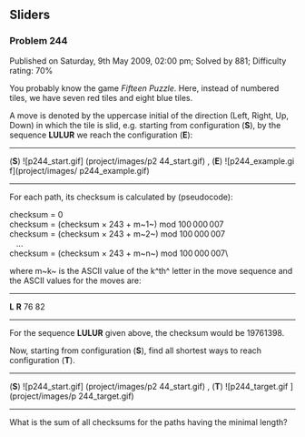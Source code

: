 Sliders
-------

### Problem 244

Published on Saturday, 9th May 2009, 02:00 pm; Solved by 881; Difficulty
rating: 70%

You probably know the game *Fifteen Puzzle*. Here, instead of numbered
tiles, we have seven red tiles and eight blue tiles.

A move is denoted by the uppercase initial of the direction (Left,
Right, Up, Down) in which the tile is slid, e.g. starting from
configuration (**S**), by the sequence **LULUR** we reach the
configuration (**E**):

  ------------------ ------------------ ------------------ ------------------
  (**S**)
  ![p244\_start.gif]
  (project/images/p2
  44_start.gif)
  , (**E**)
  ![p244\_example.gi
  f](project/images/
  p244_example.gif)
  ------------------ ------------------ ------------------ ------------------

For each path, its checksum is calculated by (pseudocode):

checksum = 0\
 checksum = (checksum × 243 + m~1~) mod 100 000 007\
 checksum = (checksum × 243 + m~2~) mod 100 000 007\
    …\
 checksum = (checksum × 243 + m~n~) mod 100 000 007\

where m~k~ is the ASCII value of the k^th^ letter in the move sequence
and the ASCII values for the moves are:

  ------------------------------------ ------------------------------------
  **L**                                **R**
  76                                   82
  ------------------------------------ ------------------------------------

For the sequence **LULUR** given above, the checksum would be 19761398.

Now, starting from configuration (**S**), find all shortest ways to
reach configuration (**T**).

  ------------------ ------------------ ------------------ ------------------
  (**S**)
  ![p244\_start.gif]
  (project/images/p2
  44_start.gif)
  , (**T**)
  ![p244\_target.gif
  ](project/images/p
  244_target.gif)
  ------------------ ------------------ ------------------ ------------------

What is the sum of all checksums for the paths having the minimal
length?
